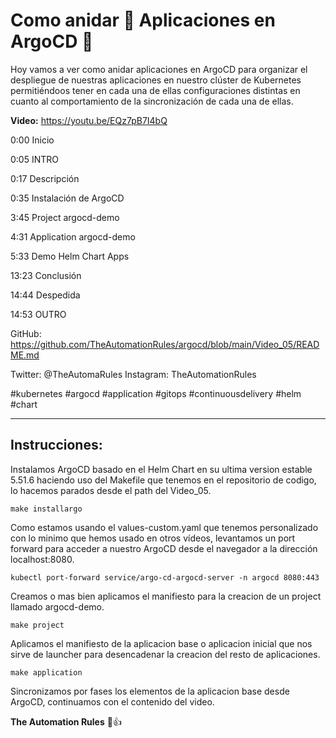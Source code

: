 # Como anidar 🪺 Aplicaciones en ArgoCD 🐙

Hoy vamos a ver como anidar aplicaciones en ArgoCD para organizar el despliegue de nuestras aplicaciones en nuestro clúster de Kubernetes permitiéndoos tener en cada una de ellas configuraciones distintas en cuanto al comportamiento de la sincronización de cada una de ellas.

**Video:** https://youtu.be/EQz7pB7I4bQ

0:00 Inicio

0:05 INTRO

0:17 Descripción

0:35 Instalación de ArgoCD

3:45 Project argocd-demo

4:31 Application argocd-demo

5:33 Demo Helm Chart Apps

13:23 Conclusión

14:44 Despedida

14:53 OUTRO

GitHub:
https://github.com/TheAutomationRules/argocd/blob/main/Video_05/README.md

Twitter: @TheAutomaRules
Instagram: TheAutomationRules

#kubernetes #argocd #application #gitops #continuousdelivery #helm #chart

---

## Instrucciones:

Instalamos ArgoCD basado en el Helm Chart en su ultima version estable 5.51.6 haciendo uso del Makefile que tenemos en el repositorio de codigo, lo hacemos parados desde el path del Video_05.
````
make installargo
````
Como estamos usando el values-custom.yaml que tenemos personalizado con lo minimo que hemos usado en otros vídeos, levantamos un port forward para acceder a nuestro ArgoCD desde el navegador a la dirección localhost:8080.
````
kubectl port-forward service/argo-cd-argocd-server -n argocd 8080:443
````
Creamos o mas bien aplicamos el manifiesto para la creacion de un project llamado argocd-demo.
````
make project
````
Aplicamos el manifiesto de la aplicacion base o aplicacion inicial que nos sirve de launcher para desencadenar la creacion del resto de aplicaciones.
````
make application
````
Sincronizamos por fases los elementos de la aplicacion base desde ArgoCD, continuamos con el contenido del video.

**The Automation Rules** 🤖👍